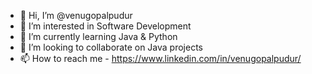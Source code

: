 - 👋 Hi, I’m @venugopalpudur
- 👀 I’m interested in Software Development
- 🌱 I’m currently learning Java & Python
- 💞️ I’m looking to collaborate on Java projects
- 📫 How to reach me - https://www.linkedin.com/in/venugopalpudur/

<!---
venugopalpudur/venugopalpudur is a ✨ special ✨ repository because its `README.md` (this file) appears on your GitHub profile.
You can click the Preview link to take a look at your changes.
--->
